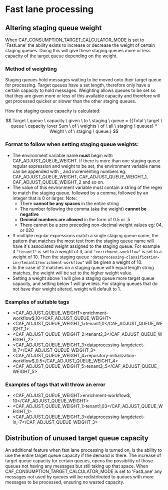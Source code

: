 # Fast lane processing 

## Altering staging queue weight
When CAF_CONSUMPTION_TARGET_CALCULATOR_MODE is set to 'FastLane' the ability exists to 
increase or decrease the weight of certain staging queues. Doing this will give these 
staging queues more or less capacity of the target queue depending on the weight.

### Method of weighting
Staging queues hold messages waiting to be moved onto their target queue for processing. 
Target queues have a set length, therefore only have a certain capacity to hold messages. 
Weighting allows queues to be set so that they are given more or less of this available capacity and therefore will
get processed quicker or slower than the other staging queues.

How the staging queue capacity is calculated: 

$$ Target \ queue \ capacity \ given \ to \ staging \ queue  = {{Total \ target \ queue \ capacity \over Sum \ of \ weights \ of \ all 
\ staging \ queues} * Weight \ of \ staging \ queue.} $$

### Format to follow when setting staging queue weights: 

* The environment variable name **must** begin with CAF_ADJUST_QUEUE_WEIGHT. If there is more than one staging queue regular expression and weight to be set, 
the environment variable name can be appended with _ and incrementing numbers 
eg: CAF_ADJUST_QUEUE_WEIGHT, CAF_ADJUST_QUEUE_WEIGHT_1, CAF_ADJUST_QUEUE_WEIGHT_2 and so on. 
* The value of this environment variable must contain a string of the regex to match the staging queue, followed by a comma, followed
by an integer that is 0 or larger. Note:
  * There **cannot be any spaces** in the entire string 
  * The number following the comma (aka the weight) **cannot be negative**
  * **Decimal numbers are allowed** in the form of 0.5 or .5
  * There cannot be a zero preceding non-decimal weight values eg: 04, or 020
* If multiple regular expressions match a single staging queue name, the pattern that matches the most text from the staging queue name will have it's associated weight assigned to the staging queue. 
For example if `"tenant1"` is set to a weight of 3, and `"enrichment-workflow"` is set to a weight of 10. 
Then the staging queue `"dataprocessing-classification-in»/tenant1/enrichment-workflow"` will be given a weight
of 10. 
* In the case of 2 matches on a staging queue with equal length string matches, the weight will be set to the 
higher weight value. 
* Setting a weight above 1 will give a staging queue more target queue capacity, and setting below 1 will give less.
For staging queues that do not have their weight altered, weight will default to 1.

### Examples of suitable tags 
* <CAF_ADJUST_QUEUE_WEIGHT>enrichment\-workflow$,10</CAF_ADJUST_QUEUE_WEIGHT> 
* <CAF_ADJUST_QUEUE_WEIGHT_1>tenant1,0</CAF_ADJUST_QUEUE_WEIGHT_1>
* <CAF_ADJUST_QUEUE_WEIGHT_2>tenant2,3</CAF_ADJUST_QUEUE_WEIGHT_2>
* <CAF_ADJUST_QUEUE_WEIGHT_3>dataprocessing-langdetect-in,7</CAF_ADJUST_QUEUE_WEIGHT_3>
* <CAF_ADJUST_QUEUE_WEIGHT_4>repository-initialization-workflow$,0.5</CAF_ADJUST_QUEUE_WEIGHT_4>
* <CAF_ADJUST_QUEUE_WEIGHT_5>tenant3,.5</CAF_ADJUST_QUEUE_WEIGHT_5>

### Examples of tags that will throw an error
* <CAF_ADJUST_QUEUE_WEIGHT>enrichment\-workflow$, 10</CAF_ADJUST_QUEUE_WEIGHT> 
* <CAF_ADJUST_QUEUE_WEIGHT_1>tenant1,03</CAF_ADJUST_QUEUE_WEIGHT_1>
* <CAF_ADJUST_QUEUE_WEIGHT_3>dataprocessing-langdetect-in,-7</CAF_ADJUST_QUEUE_WEIGHT_3>

## Distribution of unused target queue capacity
An additional feature when fast lane processing is turned on, is the ability to use the entire target queue capacity
if the demand is there. 
The increase of target queue capacity for certain queues, opens the possibility of those queues not having 
any messages but still taking up that space. When CAF_CONSUMPTION_TARGET_CALCULATOR_MODE is set to 'FastLane' any messages
not used by queues will be redistributed to queues with more messages to be processed, ensuring no wasted capacity.
